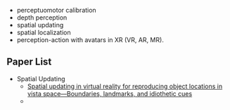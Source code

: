- perceptuomotor calibration
- depth perception
- spatial updating
- spatial localization
- perception-action with avatars in XR (VR, AR, MR).
## Paper List
- Spatial Updating
	- [Spatial updating in virtual reality for reproducing object locations in vista space—Boundaries, landmarks, and idiothetic cues](https://www.frontiersin.org/journals/psychology/articles/10.3389/fpsyg.2023.1144861/full)
	- 